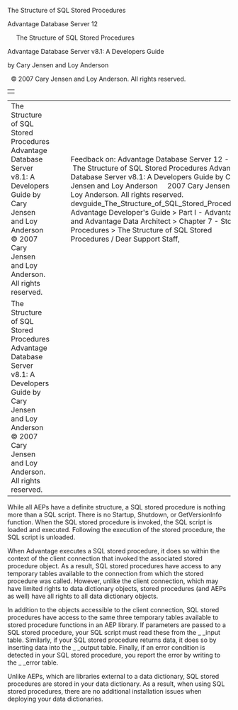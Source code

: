 The Structure of SQL Stored Procedures




Advantage Database Server 12  

     The Structure of SQL Stored Procedures

Advantage Database Server v8.1: A Developers Guide

by Cary Jensen and Loy Anderson

  © 2007 Cary Jensen and Loy Anderson. All rights reserved.

|  |
| --- |
|  |

|  |  |  |  |  |
| --- | --- | --- | --- | --- |
| The Structure of SQL Stored Procedures  Advantage Database Server v8.1: A Developers Guide  by Cary Jensen and Loy Anderson    © 2007 Cary Jensen and Loy Anderson. All rights reserved. |  |  | Feedback on: Advantage Database Server 12 -      The Structure of SQL Stored Procedures Advantage Database Server v8.1: A Developers Guide by Cary Jensen and Loy Anderson     2007 Cary Jensen and Loy Anderson. All rights reserved. devguide\_The\_Structure\_of\_SQL\_Stored\_Procedures Advantage Developer's Guide > Part I - Advantage and Advantage Data Architect > Chapter 7 - Stored Procedures > The Structure of SQL Stored Procedures / Dear Support Staff, |  |
| The Structure of SQL Stored Procedures  Advantage Database Server v8.1: A Developers Guide  by Cary Jensen and Loy Anderson    © 2007 Cary Jensen and Loy Anderson. All rights reserved. |  |  |  |  |

While all AEPs have a definite structure, a SQL stored procedure is nothing more than a SQL script. There is no Startup, Shutdown, or GetVersionInfo function. When the SQL stored procedure is invoked, the SQL script is loaded and executed. Following the execution of the stored procedure, the SQL script is unloaded.

When Advantage executes a SQL stored procedure, it does so within the context of the client connection that invoked the associated stored procedure object. As a result, SQL stored procedures have access to any temporary tables available to the connection from which the stored procedure was called. However, unlike the client connection, which may have limited rights to data dictionary objects, stored procedures (and AEPs as well) have all rights to all data dictionary objects.

In addition to the objects accessible to the client connection, SQL stored procedures have access to the same three temporary tables available to stored procedure functions in an AEP library. If parameters are passed to a SQL stored procedure, your SQL script must read these from the \_ \_input table. Similarly, if your SQL stored procedure returns data, it does so by inserting data into the \_ \_output table. Finally, if an error condition is detected in your SQL stored procedure, you report the error by writing to the \_ \_error table.

Unlike AEPs, which are libraries external to a data dictionary, SQL stored procedures are stored in your data dictionary. As a result, when using SQL stored procedures, there are no additional installation issues when deploying your data dictionaries.